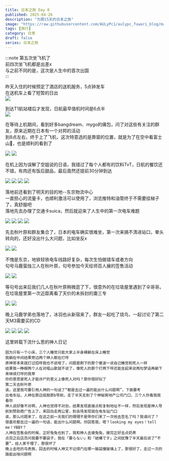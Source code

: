 ```yaml
---
title: 日本之旅 Day 0
published: 2025-04-26
description: "为期15天的日本之旅"
image: "https://raw.githubusercontent.com/AULyPc1/aulypc_fuwari_blog/main/picture/mypic/data/japan_trip/day0_26/IMG_20250426_141956.webp"
tags: [旅行]
category: 日常
draft: false
series: 日本之旅
---
```

:::note
第五次坐飞机了  
前四次坐飞机都是出差x  
与之前不同的是，这次是人生中的首次出国  
:::

昨天入住的时候预定了酒店的送机服务，5点钟发车  
在送机车上看了短暂的日出  
![](https://raw.githubusercontent.com/AULyPc1/aulypc_fuwari_blog/main/picture/mypic/data/japan_trip/day0_26/IMG_20250426_050458.webp)

到达T1航站楼后才发现，日航最早值机时间是6点半  
![](https://raw.githubusercontent.com/AULyPc1/aulypc_fuwari_blog/main/picture/mypic/data/japan_trip/day0_26/IMG_20250426_060313.webp)

在等待上机期间，看到好多bangdream、mygo的痛包，问了对这些有关注的群友，原来近期在日本有一个对邦的活动  
到8点左右，终于上了飞机，这次特意选的是靠窗的位置，就是为了在空中看富士山🗻，也是顺利的看到了  

![](https://raw.githubusercontent.com/AULyPc1/aulypc_fuwari_blog/main/picture/mypic/data/japan_trip/day0_26/DSC_0821.webp)
![](https://raw.githubusercontent.com/AULyPc1/aulypc_fuwari_blog/main/picture/mypic/data/japan_trip/day0_26/DSC_0822.webp)

在机上因为误解了空姐说的日语，我错过了每个人都有的饮料TvT，日航的餐饮还不错，有肉还有饭后甜品，最后竟然还提前30分钟到达  

![](https://raw.githubusercontent.com/AULyPc1/aulypc_fuwari_blog/main/picture/mypic/data/japan_trip/day0_26/IMG_20250426_104242.webp)
![](https://raw.githubusercontent.com/AULyPc1/aulypc_fuwari_blog/main/picture/mypic/data/japan_trip/day0_26/IMG_20250426_122639.webp)
![](https://raw.githubusercontent.com/AULyPc1/aulypc_fuwari_blog/main/picture/mypic/data/japan_trip/day0_26/IMG_20250426_103114.webp)
![](https://raw.githubusercontent.com/AULyPc1/aulypc_fuwari_blog/main/picture/mypic/data/japan_trip/day0_26/IMG_20250426_104237.webp)

落地前还看到了明天的目的地--东京物流中心  
一直担心的流量卡，也顺利激活可以使用了，浏览推特和油管终于不需要挂梯子了，真舒服吧  
落地先去办理了交通卡suica，然后就迎来了人生中的第一次电车难题  

![](https://raw.githubusercontent.com/AULyPc1/aulypc_fuwari_blog/main/picture/mypic/data/japan_trip/day0_26/IMG_20250426_125604.webp)
![](https://raw.githubusercontent.com/AULyPc1/aulypc_fuwari_blog/main/picture/mypic/data/japan_trip/day0_26/IMG_20250426_132649.webp)
![](https://raw.githubusercontent.com/AULyPc1/aulypc_fuwari_blog/main/picture/mypic/data/japan_trip/day0_26/IMG_20250426_132657.webp)
![](https://raw.githubusercontent.com/AULyPc1/aulypc_fuwari_blog/main/picture/mypic/data/japan_trip/day0_26/IMG_20250426_133443.webp)

先去秋叶原和群友集合了，日本的电车确实很难坐，第一次来搞不清进站口，晕头转向的，还好没出什么大问题，比如坐反x  

![](https://raw.githubusercontent.com/AULyPc1/aulypc_fuwari_blog/main/picture/mypic/data/japan_trip/day0_26/IMG_20250426_134116.webp)
![](https://raw.githubusercontent.com/AULyPc1/aulypc_fuwari_blog/main/picture/mypic/data/japan_trip/day0_26/IMG_20250426_141956.webp)

不愧是东京，地铁轻铁电车线路好复杂，每次生怕做错车或者方向  
句号马鹿萤烛三人在秋叶原，句号参加今天绘师百人展的签售活动  

![](https://raw.githubusercontent.com/AULyPc1/aulypc_fuwari_blog/main/picture/mypic/data/japan_trip/day0_26/IMG_20250426_143410.webp)
![](https://raw.githubusercontent.com/AULyPc1/aulypc_fuwari_blog/main/picture/mypic/data/japan_trip/day0_26/IMG_20250426_143520.webp)

等句号出来后我们几人在秋叶原稍微逛了下，很意外的在垃圾屋里遇到了伞哥哥。在垃圾屋里第一次近距离看了天价的未拆封的棗三专  

![](https://raw.githubusercontent.com/AULyPc1/aulypc_fuwari_blog/main/picture/mypic/data/japan_trip/day0_26/IMG_20250426_153812.webp)
![](https://raw.githubusercontent.com/AULyPc1/aulypc_fuwari_blog/main/picture/mypic/data/japan_trip/day0_26/IMG_20250426_163152.webp)

晚上马鹿学弟也落地了，冰羽也从新宿来了，群友一起吃了烧鸟，一起讨论了第二天M3需要买的CD  

![](https://raw.githubusercontent.com/AULyPc1/aulypc_fuwari_blog/main/picture/mypic/data/japan_trip/day0_26/Image_67559258518642.webp)
![](https://raw.githubusercontent.com/AULyPc1/aulypc_fuwari_blog/main/picture/mypic/data/japan_trip/day0_26/IMG_20250426_214633.webp)
![](https://raw.githubusercontent.com/AULyPc1/aulypc_fuwari_blog/main/picture/mypic/data/japan_trip/day0_26/IMG_20250426_173202.webp)
![](https://raw.githubusercontent.com/AULyPc1/aulypc_fuwari_blog/main/picture/mypic/data/japan_trip/day0_26/IMG_20250514_173605.webp)

这里转载下流什么思的神人日记  
```
因为只有一个小床，三个人睡觉只能大家上半身横躺在床上睡觉  
我躺在中间结果旁边两个神人都在打呼  
原神哥本来就打过招呼我也不说啥了，问题是剩下的那个傻波一说自己睡觉和死人一样  
结果我一睁眼两个人在对唱山歌就不说了，像死人的那个打两下呼还能坐起来说两句梦话再躺下来继续打呼的我草  
你的意思是死人才能诈尸的意义上像死人对吗？那你很好似了  
第二天去秋叶原  
诶。这里我可要引用人神的一句话了“都是去过一遍的能出什么问题啊”，下面要考  
出电车站，人神在那边捣鼓那b导航，走了半天走到了个神秘房地产公司门口，三个人你看我我看你  
神人说好像不对啊，人神也觉得不对劲，结果发现直接点和复制地址不一样，然后发现是神人导航到赞助商广告上了，来回白走两公里，到会场发现就在电车站门口  
诶，那么问题来了，在这之前一天我们的翎翎不是带你们来了一次他去签名了吗？我请问了？  
很喜欢都去过一遍的一句话，能出什么问题啊。你回答我，嗯？looking my eyes！tell me！YBBY？  
人神在签售会的时候，正好兔兔也到了，我和神人去接兔兔，接完正好去点奶茶  
点完之后店员问我要不要袋子，我在「要らない」和「結構です」之间犹豫了半天最后说了“不要”，给人家干懵了，那很坏了  
晚上去吃的鸟贵族，回去的时候人神又不记得门在哪一脑袋撞玻璃上了，那很好了，走过一次的路能出啥问题啊  
```